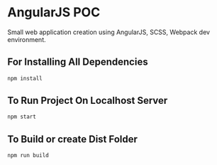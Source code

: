 # AngularJS POC

Small web application creation using AngularJS, SCSS, Webpack dev environment.


## For Installing All Dependencies
```bash
npm install 
```

## To Run Project On Localhost Server
```bash
npm start
```

## To Build or create Dist Folder
```bash
npm run build
```